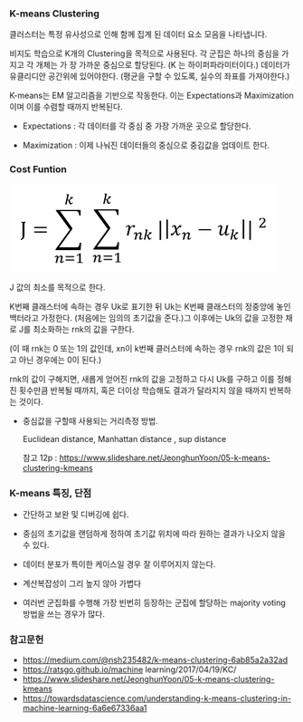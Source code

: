 ### K-means Clustering


클러스터는 특정 유사성으로 인해 함께 집계 된 데이터 요소 모음을 나타냅니다.

비지도 학습으로 K개의 Clustering을 목적으로 사용된다. 각 군집은 하나의 중심을 가지고 각 개체는 가 장 가까운 중심으로 할당된다. (K 는 하이퍼파라미터이다.) 데이터가 유클리디안 공간위에 있어야한다. (평균을 구할 수 있도록, 실수의 좌표를 가져야한다.)

K-means는 EM 알고리즘을 기반으로 작동한다. 이는 Expectations과 Maximization이며 이를 수렴할 때까지 반복된다.

- Expectations : 각 데이터를 각 중심 중 가장 가까운 곳으로 할당한다.

- Maximization : 이제 나눠진 데이터들의 중심으로 중김값을 업데이트 한다.

  

### Cost Funtion

![1](./images/k-means1.png)

J 값의 최소를 목적으로 한다.

K번째 클래스터에 속하는 경우 Uk로 표기한 뒤 Uk는 K번째 클래스터의 정중앙에 놓인 백터라고 가정한다. (처음에는 임의의 초기값을 준다.)그 이후에는 Uk의 값을 고정한 채로 J를 최소화하는 rnk의 값을 구한다.

(이 때 rnk는 0 또는 1의 값인데, xn이 k번째 클러스터에 속하는 경우 rnk의 값은 1이 되고 아닌 경우에는 0이 된다.)

rnk의 값이 구해지면, 새롭게 얻어진 rnk의 값을 고정하고 다시 Uk를 구하고 이를 정해진 횟수만큼 반복될 때까지, 혹은 더이상 학습해도 결과가 달라지지 않을 때까지 반복하는 것이다.

- 중심값을 구할때 사용되는 거리측정 방법.

  Euclidean distance, Manhattan distance , sup distance

  참고 12p : https://www.slideshare.net/JeonghunYoon/05-k-means-clustering-kmeans

  

### K-means 특징, 단점

- 간단하고 보완 및 디버깅에 쉽다.

- 중심의 초기값을 랜덤하게 정하여 초기값 위치에 따라 원하는 결과가 나오지 않을 수 있다.

- 데이터 분포가 특이한 케이스일 경우 잘 이루어지지 않는다.

- 계산복잡성이 그리 높지 않아 가볍다

- 여러번 군집화를 수행해 가장 빈번히 등장하는 군집에 할당하는 majority voting 방법을 쓰는 경우가 많다.


### 참고문헌

- https://medium.com/@nsh235482/k-means-clustering-6ab85a2a32ad
- https://ratsgo.github.io/machine learning/2017/04/19/KC/
- https://www.slideshare.net/JeonghunYoon/05-k-means-clustering-kmeans
- https://towardsdatascience.com/understanding-k-means-clustering-in-machine-learning-6a6e67336aa1
